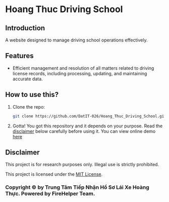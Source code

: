 # Hoang Thuc Driving School

## Introduction
A website designed to manage driving school operations effectively.

## Features
- Efficient management and resolution of all matters related to driving license records, including processing, updating, and maintaining accurate data.

## How to use this?
1. Clone the repo:
   ```bash
   git clone https://github.com/DatIT-026/Hoang_Thuc_Driving_School.git
2. Gotta! You got this repository and it depends on your purpose. Read the [disclaimer](#disclaimer) below carefully before using it.
You can view online demo [here](https://datit-026.github.io/Hoang_Thuc_Driving_School/)

## Disclaimer
This project is for research purposes only. Illegal use is strictly prohibited.

This project is licensed under the [MIT License](LICENSE).

### Copyright ©️ by Trung Tâm Tiếp Nhận Hồ Sơ Lái Xe Hoàng Thực. Powered by FireHelper Team.
